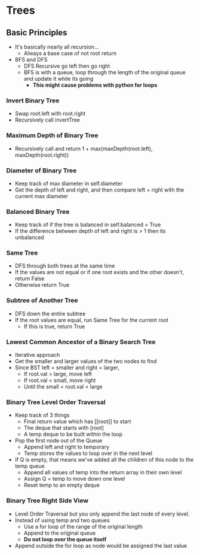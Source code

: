 # Trees

## Basic Principles
- It's basically nearly all recursion...
  - Always a base case of not root return
- BFS and DFS
  - DFS Recursive go left then go right
  - BFS is with a queue, loop through the length of the original queue and update it while its going
    - **This might cause problems with python for loops**

### Invert Binary Tree
- Swap root.left with root.right
- Recursively call invertTree

### Maximum Depth of Binary Tree
- Recursively call and return 1 + max(maxDepth(root.left), maxDepth(root.right))

### Diameter of Binary Tree
- Keep track of max diameter in self.diameter
- Get the depth of left and right, and then compare left + right with the current max diameter

### Balanced Binary Tree
- Keep track of if the tree is balanced in self.balanced = True
- If the difference between depth of left and right is > 1 then its unbalanced

### Same Tree
- DFS through both trees at the same time
- If the values are not equal or if one root exists and the other doesn't, return False
- Otherwise return True

### Subtree of Another Tree
- DFS down the entire subtree
- If the root values are equal, run Same Tree for the current root
  - If this is true, return True

### Lowest Common Ancestor of a Binary Search Tree
- Iterative approach
- Get the smaller and larger values of the two nodes to find
- Since BST left = smaller and right = larger,
  - If root.val > large, move left
  - If root.val < small, move right
  - Until the small < root.val < large

### Binary Tree Level Order Traversal
- Keep track of 3 things
  - Final return value which has [[root]] to start
  - The deque that starts with [root]
  - A temp deque to be built within the loop
- Pop the first node out of the Queue
  - Append left and right to temporary
  - Temp stores the values to loop over in the next level
- If Q is empty, that means we've added all the children of this node to the temp queue
  - Append all values of temp into the return array in their own level
  - Assign Q = temp to move down one level
  - Reset temp to an empty deque

### Binary Tree Right Side View
- Level Order Traversal but you only append the last node of every level.
- Instead of using temp and two queues
  - Use a for loop of the range of the original length
  - Append to the original queue
  - **Do not loop over the queue itself**
- Append outside the for loop as node would be assigned the last value



